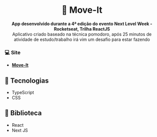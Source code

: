 <h1 align="center">🎥 Move-It</h1>
<p align="center">
  <strong>App desenvolvido durante a 4ª edição do evento Next Level Week - Rocketseat, Trilha ReactJS</strong>
  <br>
  <span>Aplicativo criado baseado na técnica pomodoro, após 25 minutos de atividade de estudo/trabalho irá vim um desafio para estar fazendo</span>
</p>




### 💻 Site 

- <strong>[Move-It](https://move-it-matheusdias20.vercel.app/)</strong>


## 🚀 Tecnologias

- TypeScript
- CSS


## 📙 Biblioteca

- React
- Next JS
